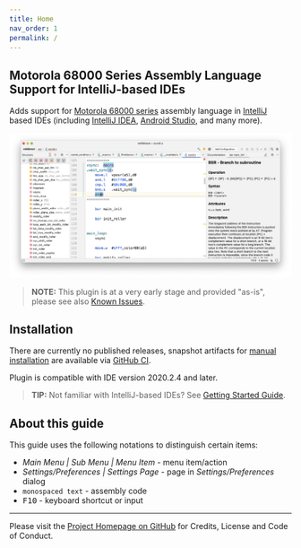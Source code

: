 ```yaml
---
title: Home
nav_order: 1
permalink: /
---
```


## Motorola 68000 Series Assembly Language Support for IntelliJ-based IDEs
                                  
Adds support for [Motorola 68000 series](https://en.wikipedia.org/wiki/Motorola_68000_series) assembly language
in [IntelliJ](https://plugins.jetbrains.com/docs/intellij/intellij-platform.html#ides-based-on-the-intellij-platform) based IDEs
(including [IntelliJ IDEA](https://www.jetbrains.com/idea/), [Android Studio](https://developer.android.com/studio/), and many more).

![m68kplugin](assets/m68kplugin_landing.png)

> **NOTE:** This plugin is at a very early stage and provided "as-is", please see also [Known Issues](known_issues.md).

## Installation

There are currently no published releases, snapshot artifacts for [manual installation](https://www.jetbrains.com/help/idea/plugins-settings.html) are available via [GitHub CI](https://github.com/YannCebron/m68kplugin/actions?query=workflow%3A%22Build+%26+Test%22).

Plugin is compatible with IDE version 2020.2.4 and later.              

> **TIP:** Not familiar with IntelliJ-based IDEs? See [Getting Started Guide](https://www.jetbrains.com/help/idea/getting-started.html).
               
## About this guide
     
This guide uses the following notations to distinguish certain items:

- *Main Menu \| Sub Menu \| Menu Item* - menu item/action
- *Settings/Preferences \| Settings Page* - page in _Settings/Preferences_ dialog
- `monospaced text` - assembly code
- <kbd>F10</kbd> - keyboard shortcut or input

---

Please visit the [Project Homepage on GitHub](https://github.com/YannCebron/m68kplugin) for Credits, License and Code of Conduct.
